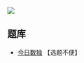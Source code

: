 ![](https://cn.sudoku.today/pic/03/maximin/54227_399521.png)

## 题库
- [今日数独](https://cn.sudoku.today/g-maximin-sudoku/) 【选题不便】